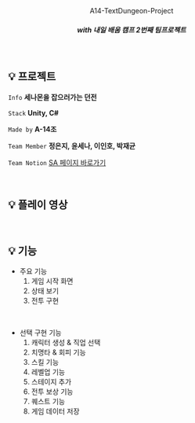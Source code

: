<br/>
<br/>

<p align="center"> A14-TextDungeon-Project  </p>

##### <p align="center"> <b> _with 내일 배움 캠프 2번째 팀프로젝트_ </b>


<br/>


## :bulb: 프로젝트  
 `Info` **세나몬을 잡으러가는 던전**

 `Stack` **Unity, C#**   

 `Made by` **A-14조** 
 
 `Team Member` **정은지, 윤세나, 이인호, 박재균**
 
 `Team Notion` [SA 페이지 바로가기](https://teamsparta.notion.site/03d5316cf73147d487cd3164c78457ba)

<br/>

## :bulb: 플레이 영상 



<br/>

## :bulb: 기능
- 주요 기능
    1. 게임 시작 화면
    2. 상태 보기
    3. 전투 구현

<br/>
 
- 선택 구현 기능
    1. 캐릭터 생성 & 직업 선택
    2. 치명타 & 회피 기능
    3. 스킬 기능
    4. 레벨업 기능
    5. 스테이지 추가
    6. 전투 보상 기능
    7. 퀘스트 기능
    8. 게임 데이터 저장
 <br/>

 
